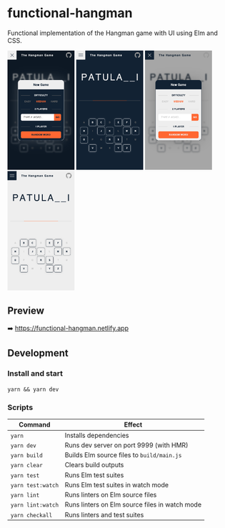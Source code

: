 # functional-hangman

Functional implementation of the Hangman game with UI using Elm and CSS.

<a href="./docs/menu-dark.png"><img alt="Menu dark mode" width="150px" src="./docs/menu-dark.png"></a>
<a href="./docs/game-dark.png"><img alt="Game dark mode" width="150px" src="./docs/game-dark.png"></a>
<a href="./docs/menu-light.png"><img alt="Menu light mode" width="150px" src="./docs/menu-light.png"></a>
<a href="./docs/game-light.png"><img alt="Game light mode" width="150px" src="./docs/game-light.png"></a>

## Preview

➡️ https://functional-hangman.netlify.app

## Development

### Install and start

```
yarn && yarn dev
```

### Scripts

| Command           | Effect                                         |
| ----------------- | ---------------------------------------------- |
| `yarn`            | Installs dependencies                          |
| `yarn dev`        | Runs dev server on port 9999 (with HMR)        |
| `yarn build`      | Builds Elm source files to `build/main.js`     |
| `yarn clear`      | Clears build outputs                           |
| `yarn test`       | Runs Elm test suites                           |
| `yarn test:watch` | Runs Elm test suites in watch mode             |
| `yarn lint`       | Runs linters on Elm source files               |
| `yarn lint:watch` | Runs linters on Elm source files in watch mode |
| `yarn checkall`   | Runs linters and test suites                   |
